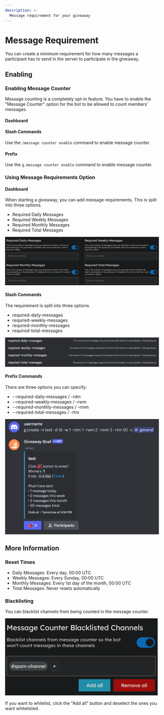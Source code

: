 ```yaml
---
description: >-
  Message requirement for your giveaway
---
```


# Message Requirement

You can create a minimum requirement for how many messages a participant has to send in the server to participate in the giveaway.

## Enabling

### Enabling Message Counter

Message counting is a completely opt-in feature. You have to enable the "Message Counter" option for the bot to be allowed to count members' messages.

#### Dashboard

#### Slash Commands

Use the `/message counter enable` command to enable message counter.

#### Prefix

Use the `g.message counter enable` command to enable message counter.

### Using Message Requirements Option

#### Dashboard

When starting a giveaway, you can add message requirements. This is split into three options.

- Required Daily Messages
- Required Weekly Messages
- Required Monthly Messages
- Required Total Messages

![Message Requirement Options in Dashboard](/assets/features/requirements/message/using/dashboard.png)

#### Slash Commands

The requirement is split into three options.

- required-daily-messages
- required-weekly-messages
- required-monthly-messages
- required-total-messages

![Message Requirement Options in Slash Command](/assets/features/requirements/message/using/slash-command.png)

#### Prefix Commands

There are three options you can specify:

- --required-daily-messages / -rdm
- --required-weekly-messages / -rwm
- --required-monthly-messages / -rmm
- --required-total-messages / -rtm

![Message Requirement Options in Prefix Command](/assets/features/requirements/message/using/prefix-commands.png)

## More Information

### Reset Times

- Daily Messages: Every day, 00:00 UTC
- Weekly Messages: Every Sunday, 00:00 UTC
- Monthly Messages: Every 1st day of the month, 00:00 UTC
- Total Messages: Never resets automatically

### Blacklisting

You can blacklist channels from being counted in the message counter.

![Blacklist option on dashboard](/assets/features/requirements/message/blacklist.png)

If you want to whitelist, click the "Add all" button and deselect the ones you want whitelisted.
